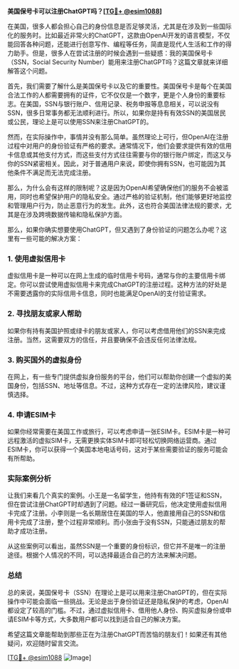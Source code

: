 **美国保号卡可以注册ChatGPT吗？[[TG💪+ @esim1088](https://t.me/s/esim1088)]**

在美国，很多人都会担心自己的身份信息是否足够灵活，尤其是在涉及到一些国际化的服务时。比如最近非常火的ChatGPT，这款由OpenAI开发的语言模型，不仅能回答各种问题，还能进行创意写作、编程等任务，简直是现代人生活和工作的得力助手。但是，很多人在尝试注册的时候会遇到一些疑惑：我的美国保号卡（SSN，Social Security Number）能用来注册ChatGPT吗？这篇文章就来详细解答这个问题。

首先，我们需要了解什么是美国保号卡以及它的重要性。美国保号卡是每个在美国合法工作的人都需要拥有的证件，它不仅仅是一个数字，更是个人身份的重要标志。在美国，SSN与银行账户、信用记录、税务申报等息息相关，可以说没有SSN，很多日常事务都无法顺利进行。所以，如果你是持有有效SSN的美国居民或公民，理论上是可以使用SSN来注册ChatGPT的。

然而，在实际操作中，事情并没有那么简单。虽然理论上可行，但OpenAI在注册过程中对用户的身份验证有严格的要求。通常情况下，他们会要求提供有效的信用卡信息或其他支付方式，而这些支付方式往往需要与你的银行账户绑定，而这又与你的SSN紧密相关。因此，对于普通用户来说，即使你拥有SSN，也可能因为其他条件不满足而无法完成注册。

那么，为什么会有这样的限制呢？这是因为OpenAI希望确保他们的服务不会被滥用，同时也希望保护用户的隐私安全。通过严格的验证机制，他们能够更好地监控和管理用户行为，防止恶意行为的发生。此外，这也符合美国法律法规的要求，尤其是在涉及跨境数据传输和隐私保护方面。

那么，如果你确实想要使用ChatGPT，但又遇到了身份验证的问题怎么办呢？这里有一些可能的解决方案：

### 1. **使用虚拟信用卡**
虚拟信用卡是一种可以在网上生成的临时信用卡号码，通常与你的主要信用卡绑定。你可以尝试使用虚拟信用卡来完成ChatGPT的注册过程。这种方法的好处是不需要透露你的实际信用卡信息，同时也能满足OpenAI的支付验证需求。

### 2. **寻找朋友或家人帮助**
如果你有持有美国护照或绿卡的朋友或家人，你可以考虑借用他们的SSN来完成注册。当然，这需要双方的信任，并且要确保不会违反任何法律法规。

### 3. **购买国外的虚拟身份**
在网上，有一些专门提供虚拟身份服务的平台，他们可以帮助你创建一个虚拟的美国身份，包括SSN、地址等信息。不过，这种方式存在一定的法律风险，建议谨慎选择。

### 4. **申请ESIM卡**
如果你经常需要在美国工作或旅行，可以考虑申请一张ESIM卡。ESIM卡是一种可远程激活的虚拟SIM卡，无需更换实体SIM卡即可轻松切换网络运营商。通过ESIM卡，你可以获得一个美国本地电话号码，这对于某些需要验证的服务可能会有所帮助。

### 实际案例分析

让我们来看几个真实的案例。小王是一名留学生，他持有有效的F1签证和SSN，但在尝试注册ChatGPT时却遇到了问题。经过一番研究后，他决定使用虚拟信用卡完成了注册。小李则是一名长期居住在美国的华人，他直接用自己的SSN和信用卡完成了注册，整个过程非常顺利。而小张由于没有SSN，只能通过朋友的帮助才成功注册。

从这些案例可以看出，虽然SSN是一个重要的身份标识，但它并不是唯一的注册途径。根据个人情况的不同，可以选择最适合自己的方法来解决问题。

### 总结

总的来说，美国保号卡（SSN）在理论上是可以用来注册ChatGPT的，但在实际操作中可能会面临一些挑战。无论是出于身份验证还是隐私保护的考虑，OpenAI都设定了较高的门槛。不过，通过虚拟信用卡、借用他人身份、购买虚拟身份或申请ESIM卡等方式，大多数用户都可以找到适合自己的解决方案。

希望这篇文章能帮助到那些正在为注册ChatGPT而苦恼的朋友们！如果还有其他疑问，欢迎随时留言交流。

[[TG💪+ @esim1088](https://t.me/s/esim1088) ![Image](https://i.postimg.cc/4NQfJmqS/Snipaste-2025-05-13-00-14-12.png)]